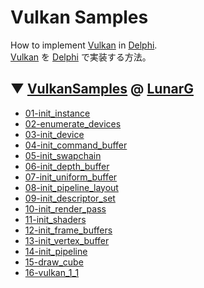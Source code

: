 # Vulkan Samples
How to implement [Vulkan](https://www.khronos.org/vulkan/) in [Delphi](https://www.embarcadero.com/products/delphi).  
[Vulkan](https://jp.khronos.org/vulkan/) を [Delphi](https://www.embarcadero.com/jp/products/delphi) で実装する方法。

## ▼ [VulkanSamples](https://github.com/LunarG/VulkanSamples) @ [LunarG](https://github.com/LunarG)

* [01-init_instance](https://github.com/LUXOPHIA/VulkanSamples/tree/01-init_instance)
* [02-enumerate_devices](https://github.com/LUXOPHIA/VulkanSamples/tree/02-enumerate_devices)
* [03-init_device](https://github.com/LUXOPHIA/VulkanSamples/tree/03-init_device)
* [04-init_command_buffer](https://github.com/LUXOPHIA/VulkanSamples/tree/04-init_command_buffer)
* [05-init_swapchain](https://github.com/LUXOPHIA/VulkanSamples/tree/05-init_swapchain)
* [06-init_depth_buffer](https://github.com/LUXOPHIA/VulkanSamples/tree/06-init_depth_buffer)
* [07-init_uniform_buffer](https://github.com/LUXOPHIA/VulkanSamples/tree/07-init_uniform_buffer)
* [08-init_pipeline_layout](https://github.com/LUXOPHIA/VulkanSamples/tree/08-init_pipeline_layout)
* [09-init_descriptor_set](https://github.com/LUXOPHIA/VulkanSamples/tree/09-init_descriptor_set)
* [10-init_render_pass](https://github.com/LUXOPHIA/VulkanSamples/tree/10-init_render_pass)
* [11-init_shaders](https://github.com/LUXOPHIA/VulkanSamples/tree/11-init_shaders)
* [12-init_frame_buffers](https://github.com/LUXOPHIA/VulkanSamples/tree/12-init_frame_buffers)
* [13-init_vertex_buffer](https://github.com/LUXOPHIA/VulkanSamples/tree/13-init_vertex_buffer)
* [14-init_pipeline](https://github.com/LUXOPHIA/VulkanSamples/tree/14-init_pipeline)
* [15-draw_cube](https://github.com/LUXOPHIA/VulkanSamples/tree/15-draw_cube)
* [16-vulkan_1_1](https://github.com/LUXOPHIA/VulkanSamples/tree/16-vulkan_1_1)
